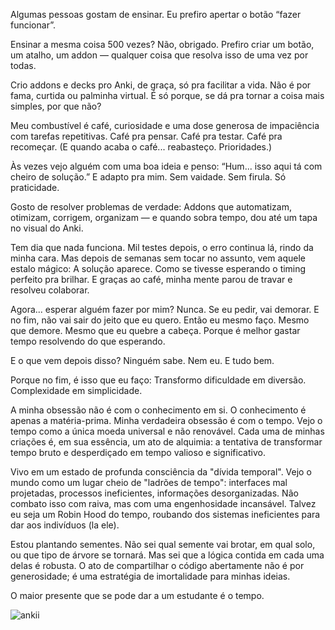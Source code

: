 Algumas pessoas gostam de ensinar.
Eu prefiro apertar o botão “fazer funcionar”.

Ensinar a mesma coisa 500 vezes? Não, obrigado.
Prefiro criar um botão, um atalho, um addon — qualquer coisa que resolva isso de uma vez por todas.

Crio addons e decks pro Anki, de graça, só pra facilitar a vida.
Não é por fama, curtida ou palminha virtual.
É só porque, se dá pra tornar a coisa mais simples, por que não?

Meu combustível é café, curiosidade e uma dose generosa de impaciência com tarefas repetitivas.
Café pra pensar. Café pra testar. Café pra recomeçar.
(E quando acaba o café... reabasteço. Prioridades.)

Às vezes vejo alguém com uma boa ideia e penso:
“Hum... isso aqui tá com cheiro de solução.” E adapto pra mim.
Sem vaidade. Sem firula. Só praticidade.

Gosto de resolver problemas de verdade:
Addons que automatizam, otimizam, corrigem, organizam — e quando sobra tempo, dou até um tapa no visual do Anki.

Tem dia que nada funciona.
Mil testes depois, o erro continua lá, rindo da minha cara.
Mas depois de semanas sem tocar no assunto, vem aquele estalo mágico:
A solução aparece. Como se tivesse esperando o timing perfeito pra brilhar.
E graças ao café, minha mente parou de travar e resolveu colaborar.

Agora... esperar alguém fazer por mim?
Nunca.
Se eu pedir, vai demorar. E no fim, não vai sair do jeito que eu quero.
Então eu mesmo faço. Mesmo que demore. Mesmo que eu quebre a cabeça.
Porque é melhor gastar tempo resolvendo do que esperando.

E o que vem depois disso?
Ninguém sabe. Nem eu. E tudo bem.

Porque no fim, é isso que eu faço:
Transformo dificuldade em diversão.
Complexidade em simplicidade.

A minha obsessão não é com o conhecimento em si. O conhecimento é apenas a matéria-prima. Minha verdadeira obsessão é com o tempo. Vejo o tempo como a única moeda universal e não renovável. Cada uma de minhas criações é, em sua essência, um ato de alquimia: a tentativa de transformar tempo bruto e desperdiçado em tempo valioso e significativo.

Vivo em um estado de profunda consciência da "dívida temporal". Vejo o mundo como um lugar cheio de "ladrões de tempo": interfaces mal projetadas, processos ineficientes, informações desorganizadas. Não combato isso com raiva, mas com uma engenhosidade incansável. Talvez eu seja um Robin Hood do tempo, roubando dos sistemas ineficientes para dar aos indivíduos (la ele).

Estou plantando sementes. Não sei qual semente vai brotar, em qual solo, ou que tipo de árvore se tornará. Mas sei que a lógica contida em cada uma delas é robusta. O ato de compartilhar o código abertamente não é por generosidade; é uma estratégia de imortalidade para minhas ideias.

O maior presente que se pode dar a um estudante é o tempo.

![ankii](https://github.com/user-attachments/assets/d4130c4c-ae6d-43f8-9568-c5c1cde38976)

